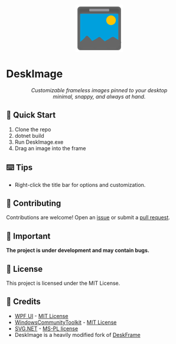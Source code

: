 <div align="center">

  ![Logo](resources/icon.png)

</div>

# DeskImage
  
<p align="center">
  <i align="center">Customizable frameless images pinned to your desktop<br>minimal, snappy, and always at hand.</i>
</p>

## 🚀 Quick Start

1. Clone the repo
2. dotnet build
3. Run DeskImage.exe
4. Drag an image into the frame

## ⌨️ Tips

- Right-click the title bar for options and customization.


## 🤝 Contributing

Contributions are welcome! Open an [issue](https://github.com/btigi/DeskImage/issues) or submit a [pull request](https://github.com/btigi/DeskImage/pulls).

## 📝 Important

**The project is under development and may contain bugs.**

## 📜 License

This project is licensed under the MIT License.

## 🌟 Credits

- [WPF UI](https://github.com/lepoco/wpfui) - [MIT License](https://github.com/lepoco/wpfui/blob/main/LICENSE)
- [WindowsCommunityToolkit](https://github.com/CommunityToolkit/WindowsCommunityToolkit) - [MIT License](https://github.com/CommunityToolkit/WindowsCommunityToolkit?tab=License-1-ov-file#License-1-ov-file)
- [SVG.NET](https://github.com/svg-net/SVG) - [MS-PL license](https://github.com/svg-net/SVG?tab=MS-PL-1-ov-file#readme)
- DeskImage is a heavily modified fork of [DeskFrame](https://github.com/PinchToDebug/DeskFrame/)